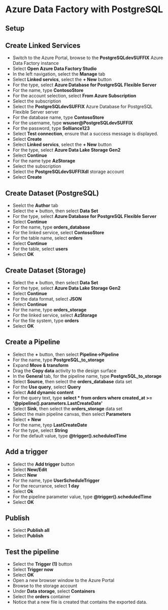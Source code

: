 # Azure Data Factory with PostgreSQL

## Setup

## Create Linked Services

- Switch to the Azure Portal, browse to the **PostgreSQLdevSUFFIX** Azure Data Factory instance
- Select **Open Azure Data Factory Studio**
- In the left navigation, select the **Manage** tab
- Select **Linked servics**, select the **+ New** button
- For the type, select **Azure Database for PostgreSQL Flexible Server**
- For the name, type **ContosoStore**
- For the account selection, select **From Azure Subscription**
- Select the subscription
- Select the **PostgreSQLdevSUFFIX** Azure Database for PostgreSQL Flexible Server server
- For the database name, type **ContosoStore**
- For the username, type **wsuser@PostgreSQLdevSUFFIX**
- For the password, type **Solliance123**
- Select **Test connection**, ensure that a success message is displayed.
- Select **Create**
- Select **Linked servics**, select the **+ New** button
- For the type, select **Azure Data Lake Storage Gen2**
- Select **Continue**
- For the name type **AzStorage**
- Select the subscription
- Select the **PostgreSQLdevSUFFIXdl** storage account
- Select **Create**

## Create Dataset (PostgreSQL)

- Seelct the **Author** tab
- Select the **+** button, then select **Data Set**
- For the type, select **Azure Database for PostgreSQL Flexible Server**
- Select **Continue**
- For the name, type **orders_database**
- For the linked service, select **ContosoStore**
- For the table name, select **orders**
- Select **Continue**
- For the table, select **users**
- Select **OK**

## Create Dataset (Storage)

- Select the **+** button, then select **Data Set**
- For the type, select **Azure Data Lake Storage Gen2**
- Select **Continue**
- For the data format, select **JSON**
- Select **Continue**
- For the name, type **orders_storage**
- For the linked service, select **AzStorage**
- For the file system, type **orders**
- Select **OK**

## Create a Pipeline

- Select the **+** button, then select **Pipeline->Pipeline**
- For the name, type **PostgreSQL_to_storage**
- Expand **Move & transform**
- Drag the **Copy data** activity to the design surface
- In the **General** tab, for the pipeline name, type **PostgreSQL_to_storage**
- Select **Source**, then select the **orders_database** data set
- For the **Use query**, select **Query**
- Select **Add dynamic content**
- For the query text, type **select * from orders where created_at >= '@pipeline().parameters.LastCreateDate'**
- Select **Sink**, then select the **orders_storage** data set
- Select the main pipeline canvas, then select **Parameters**
- Select **+ New**
- For the name, tyep **LastCreateDate**
- For the type, select **String**
- For the default value, type **@trigger().scheduledTime**

## Add a trigger

- Select the **Add trigger** button
- Select **New/Edit**
- Select **New**
- For the name, type **UserScheduleTrigger**
- For the recurrance, select **1 day**
- Select **Ok**
- For the pipeline parameter value, type **@trigger().scheduledTime**
- Select **OK**

## Publish

- Select **Publish all**
- Select **Publish**

## Test the pipeline

- Select the **Trigger (1)** button
- Select **Trigger now**
- Select **OK**
- Open a new browser window to the Azure Portal
- Browse to the storage account
- Under **Data storage**, select **Containers**
- Select the **orders** container
- Notice that a new file is created that contains the exported data.
